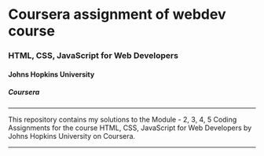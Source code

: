 # Coursera assignment of webdev course

### HTML, CSS, JavaScript for Web Developers
#### Johns Hopkins University
##### Coursera
---

This repository contains my solutions to the Module - 2, 3, 4, 5 Coding Assignments for the course HTML, CSS, JavaScript for Web Developers by Johns Hopkins University on Coursera. 

---

